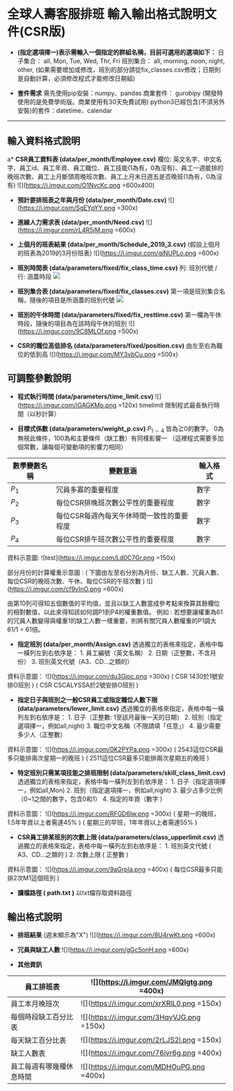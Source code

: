 #  全球人壽客服排班  輸入輸出格式說明文件(CSR版)
*   **(指定選項擇一)表示需輸入一個指定的群組名稱，目前可選用的選項如下：**
日子集合： all, Mon, Tue, Wed, Thr, Fri
班別集合： all, morning, noon, night, other, 
(如果需要增加或修改，班別的部分請從fix_classes.csv修改；日期則是自動計算，必須修改程式才能修改日期組)

*    **套件需求**
需先使用pip安裝：numpy、pandas
商業套件： gurobipy (開發時使用的是免費學術版。商業使用有30天免費試用)
python3已經包含(不須另外安裝)的套件：datetime、calendar

---

## 輸入資料格式說明
a*    **CSR員工資料表 (data/per_month/Employee.csv)**
欄位: 英文名字、中文名字、員工id、員工年資、員工職位、員工技能(1為有，0為沒有)、員工一週能排的晚班次數、員工上月斷頭周晚班次數、員工上月末日週五是否晚班(1為有，0為沒有)
![](https://i.imgur.com/O1NvcKc.png =600x400)

*    **預計要排班表之年與月份 (data/per_month/Date.csv)**
![](https://i.imgur.com/SgEYpYY.png =300x)

*    **進線人力需求表 (data/per_month/Need.csv)**
![](https://i.imgur.com/rL4R5jM.png =600x)

*    **上個月的班表結果 (data/per_month/Schedule_2019_3.csv)**
(假設上個月的班表為2019的3月份班表)
![](https://i.imgur.com/gjNUPLo.png =600x)

*    **班別時間表 (data/parameters/fixed/fix_class_time.csv)**
列: 班別代號 / 行: 涵蓋時段
![](https://i.imgur.com/TSi6eVt.png)

*    **班別集合表 (data/parameters/fixed/fix_classes.csv)**
第一項是班別集合名稱，隨後的項目是所涵蓋的班別代號
![](https://i.imgur.com/YF0Tzwj.png)

*    **班別的午休時間 (data/parameters/fixed/fix_resttime.csv)**
第一欄為午休時段，隨後的項目為在該時段午休的班別
![](https://i.imgur.com/9C8MLOf.png =500x)

*    **CSR的職位高低排名 (data/parameters/fixed/position.csv)**
由左至右為職位的低到高
![](https://i.imgur.com/MY3vbCu.png =500x)

## 可調整參數說明
*    **程式執行時間 (data/parameters/time_limit.csv)**
![](https://i.imgur.com/jGAGKMp.png =120x) timelimit   限制程式最長執行時間（以秒計算）

*    **目標式係數 (data/parameters/weight_p.csv)**
$P_{1\sim4}$ 皆為≧0的數字。 0為無視此條件，100為和主要條件（缺工數）有同樣影響一
（這裡程式需要多加個常數，讓每個可變動項的影響力相同）

|數學變數名稱|變數意涵|輸入格式|
| -------- | -------- | -------- |
|$P_1$|冗員多寡的重要程度|數字|
|$P_2$|每位CSR排晚班次數公平性的重要程度|數字|
|$P_3$|每位CSR每週內每天午休時間一致性的重要程度|數字|
|$P_4$|每位CSR排午班次數公平性的重要程度|數字|

資料示意圖:
![test](https://i.imgur.com/Ld0C7Gr.png =150x)

部分月份的計算權重示意圖 :
( 下圖由左至右分別為月份、缺工人數、冗員人數、每位CSR的晚班次數、午休、每位CSR的午班次數 )
![](https://i.imgur.com/cf9vInO.png =600x)

由第10列可得知五個數值的平均值，並且以缺工人數當成參考點來換算其餘欄位的相對數值，以此來得知該如何調P1到P4的權重數值。
例如 : 若想要讓權重為61的冗員人數變得與權重1的缺工人數一樣重要，則將有關冗員人數權重的P1調大 61/1 = 61倍。

*    **指定班別 (data/per_month/Assign.csv)**
透過獨立的表格來指定，表格中每一橫列左到右依序是：
    1. 員工編號（英文名稱）
    2. 日期（正整數，不含月份）
    3. 班別英文代號（A3、CD...之類的）

資料示意圖：
![](https://i.imgur.com/du3Gipc.png =300x)
( CSR 1430於1號安排O班別 )
( CSR CSCALYSSA於2號安排O班別 )

*    **指定日子與班別之一般CSR員工或指定職位人數下限 (data/parameters/lower_limit.csv)**
透過獨立的表格來指定，表格中每一橫列左到右依序是：
    1. 日子（正整數: 1至該月最後一天的日期）
    2. 班別（指定選項擇一，例如all,night)
    3. 職位中文名稱（不限請填「任意」）
    4. 最少需要多少人（正整數）

資料示意圖：
![](https://i.imgur.com/0K2PYPa.png =300x)
( 2543這位CSR最多只能排兩次星期一的晚班 )
( 2511這位CSR最多只能排兩次星期五的晚班 )

*    **特定班別只需某項技能之排班限制 (data/parameters/skill_class_limit.csv)**
透過獨立的表格來指定，表格中每一橫列左到右依序是：
    1. 日子（指定選項擇一，例如all,Mon)
    2. 班別（指定選項擇一，例如all,night)
    3. 最少占多少比例（0~1之間的數字，包含0和1）
    4. 指定的年資（數字 )

資料示意圖：
![](https://i.imgur.com/RFGD6lw.png =300x)
( 星期一的晚班，1.5年年資以上者需達45% )
( 星期三的早班，1年年資以上者需達55% )

*    **CSR員工排某班別的次數上限 (data/parameters/class_upperlimit.csv)**
透過獨立的表格來指定，表格中每一橫列左到右依序是：
    1. 班別英文代號 ( A3、CD...之類的 )
    2. 次數上限 ( 正整數 )
    
資料示意圖：
![](https://i.imgur.com/9aGrpIa.png =400x)
( 每位CSR最多只能排2次M1這個班別 )

*    **讀檔路徑 ( path.txt )**
以txt檔存取資料路徑

## 輸出格式說明
*    **排班結果**
(週末顯示為"X")
![](https://i.imgur.com/8U4rwKt.png =600x)

*    **冗員與缺工人數**
![](https://i.imgur.com/gGc5onH.png =600x)
*    **其他資訊**


| 員工排班表           | ![](https://i.imgur.com/JMQIgtg.png =400x) |
| -------------------- | ------------------------------------------ |
| 員工本月晚班次       | ![](https://i.imgur.com/xrXRlL0.png =150x) |
| 每個時段缺工百分比表 | ![](https://i.imgur.com/3HqyVJG.png =150x) |
| 每天缺工百分比表     | ![](https://i.imgur.com/2rLJS2l.png =150x) |
| 缺工人數表           |![](https://i.imgur.com/76ivr6g.png =400x)|
|員工每週有哪幾種休息時間|![](https://i.imgur.com/MDHOuPG.png =400x)|


